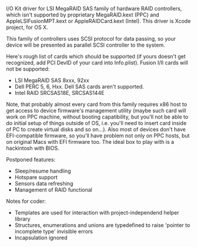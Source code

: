 I/O Kit driver for LSI MegaRAID SAS family of hardware RAID controllers, which isn't supported by proprietary MegaRAID.kext (PPC) and AppleLSIFusionMPT.kext or  AppleRAIDCard.kext (Intel). This driver is Xcode project, for OS X.

This family of controllers uses SCSI protocol for data passing, so your device will be presented as parallel SCSI controller to the system.

Here's rough list of cards which should be supported (if yours doesn't get recognized, add PCI DevID of your card into Info.plist). Fusion I/II cards will not be supported:
- LSI MegaRAID SAS 8xxx, 92xx
- Dell PERC 5, 6, Hxx. Dell SAS cards aren't supported.
- Intel RAID SRCSAS18E, SRCSAS144E

Note, that probably almost every card from this family requires x86 host to get access to device firmware's management utility (maybe such card will work on PPC machine, without booting capatibility, but you'll not be able to do initial setup of things outside of OS, i.e. you'll need to insert card inside of PC to create virtual disks and so on...). Also most of devices don't have EFI-compatible firmware, so you'll have problem not only on PPC hosts, but on original Macs with EFI firmware too. The ideal box to play with is a hackintosh with BIOS.

Postponed features:
- Sleep/resume handling
- Hotspare support
- Sensors data refreshing
- Management of RAID functional

Notes for coder:
- Templates are used for interaction with project-independend helper library
- Structures, enumerations and unions are typedefined to raise 'pointer to incomplete type' invisible errors
- Incapsulation ignored
